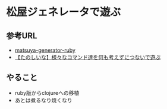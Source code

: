 # 松屋ジェネレータで遊ぶ

## 参考URL
* [matsuya-generator-ruby](https://github.com/toshia/matsuya-generator-ruby/blob/master/lib/matsuya.rb)
* [【たのしいな】様々なコマンド達を何も考えずにつないで遊ぶ](http://qiita.com/greymd/items/a4ecf8e70f11eb1e5f72)

## やること
* ruby版からclojureへの移植
* あとは煮るなり焼くなり
